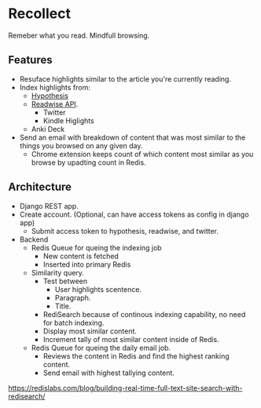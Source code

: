 # Recollect
Remeber what you read. Mindfull browsing.

## Features
- Resuface highlights similar to the article you're currently reading.
- Index highlights from:
	- [Hypothesis](https://h.readthedocs.io/en/latest/api-reference/v1/)
	- [Readwise API](https://readwise.io/api_deets).
		- Twitter
		- Kindle Higlights
	- Anki Deck
- Send an email with breakdown of content that was most similar to the things you browsed on any given day.
	- Chrome extension keeps count of which content most similar as you browse by upadting count in Redis.


## Architecture
- Django REST app.
- Create account. (Optional, can have access tokens as config in django app)
	- Submit access token to hypothesis, readwise, and twitter.
- Backend
	- Redis Queue for queing the indexing job
		- New content is fetched
		- Inserted into primary Redis
	- Similarity query.
		- Test between
			- User highlights scentence.
			- Paragraph.
			- Title.
		- RediSearch because of continous indexing capability, no need for batch indexing.
		- Display most similar content.
		- Increment tally of most similar content inside of Redis.
	- Redis Queue for queing the daily email job.
		- Reviews the content in Redis and find the highest ranking content.
		- Send email with highest tallying content.


https://redislabs.com/blog/building-real-time-full-text-site-search-with-redisearch/


